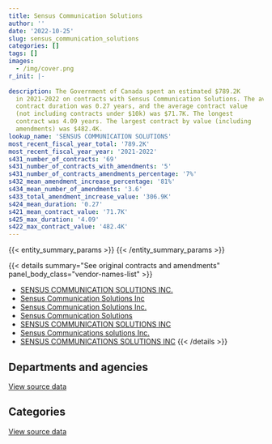```yaml
---
title: Sensus Communication Solutions
author: ''
date: '2022-10-25'
slug: sensus_communication_solutions
categories: []
tags: []
images:
  - /img/cover.png
r_init: |-
  
description: The Government of Canada spent an estimated $789.2K
  in 2021-2022 on contracts with Sensus Communication Solutions. The average
  contract duration was 0.27 years, and the average contract value
  (not including contracts under $10k) was $71.7K. The longest
  contract was 4.09 years. The largest contract by value (including
  amendments) was $482.4K.
lookup_name: 'SENSUS COMMUNICATION SOLUTIONS'
most_recent_fiscal_year_total: '789.2K'
most_recent_fiscal_year_year: '2021-2022'
s431_number_of_contracts: '69'
s431_number_of_contracts_with_amendments: '5'
s431_number_of_contracts_amendments_percentage: '7%'
s432_mean_amendment_increase_percentage: '81%'
s434_mean_number_of_amendments: '3.6'
s433_total_amendment_increase_value: '306.9K'
s424_mean_duration: '0.27'
s421_mean_contract_value: '71.7K'
s425_max_duration: '4.09'
s422_max_contract_value: '482.4K'
---
```


<script src="/rmarkdown-libs/htmlwidgets/htmlwidgets.js"></script>
<link href="/rmarkdown-libs/datatables-css/datatables-crosstalk.css" rel="stylesheet" />
<script src="/rmarkdown-libs/datatables-binding/datatables.js"></script>
<script src="/rmarkdown-libs/jquery/jquery-3.6.0.min.js"></script>
<link href="/rmarkdown-libs/dt-core-bootstrap/css/dataTables.bootstrap.min.css" rel="stylesheet" />
<link href="/rmarkdown-libs/dt-core-bootstrap/css/dataTables.bootstrap.extra.css" rel="stylesheet" />
<script src="/rmarkdown-libs/dt-core-bootstrap/js/jquery.dataTables.min.js"></script>
<script src="/rmarkdown-libs/dt-core-bootstrap/js/dataTables.bootstrap.min.js"></script>
<link href="/rmarkdown-libs/crosstalk/css/crosstalk.min.css" rel="stylesheet" />
<script src="/rmarkdown-libs/crosstalk/js/crosstalk.min.js"></script>
<script src="/rmarkdown-libs/htmlwidgets/htmlwidgets.js"></script>
<link href="/rmarkdown-libs/datatables-css/datatables-crosstalk.css" rel="stylesheet" />
<script src="/rmarkdown-libs/datatables-binding/datatables.js"></script>
<script src="/rmarkdown-libs/jquery/jquery-3.6.0.min.js"></script>
<link href="/rmarkdown-libs/dt-core-bootstrap/css/dataTables.bootstrap.min.css" rel="stylesheet" />
<link href="/rmarkdown-libs/dt-core-bootstrap/css/dataTables.bootstrap.extra.css" rel="stylesheet" />
<script src="/rmarkdown-libs/dt-core-bootstrap/js/jquery.dataTables.min.js"></script>
<script src="/rmarkdown-libs/dt-core-bootstrap/js/dataTables.bootstrap.min.js"></script>
<link href="/rmarkdown-libs/crosstalk/css/crosstalk.min.css" rel="stylesheet" />
<script src="/rmarkdown-libs/crosstalk/js/crosstalk.min.js"></script>

{{< entity_summary_params >}}
{{< /entity_summary_params >}}

{{< details summary="See original contracts and amendments" panel_body_class="vendor-names-list" >}}
- [SENSUS COMMUNICATION SOLUTIONS INC.](https://search.open.canada.ca/en/ct/?sort=contract_value_f%20desc&page=1&search_text=%22SENSUS%20COMMUNICATION%20SOLUTIONS%20INC.%22)
- [Sensus Communication Solutions Inc](https://search.open.canada.ca/en/ct/?sort=contract_value_f%20desc&page=1&search_text=%22Sensus%20Communication%20Solutions%20Inc%22)
- [Sensus Communication Solutions Inc.](https://search.open.canada.ca/en/ct/?sort=contract_value_f%20desc&page=1&search_text=%22Sensus%20Communication%20Solutions%20Inc.%22)
- [Sensus Communication Solutions](https://search.open.canada.ca/en/ct/?sort=contract_value_f%20desc&page=1&search_text=%22Sensus%20Communication%20Solutions%22)
- [SENSUS COMMUNICATION SOLUTIONS INC](https://search.open.canada.ca/en/ct/?sort=contract_value_f%20desc&page=1&search_text=%22SENSUS%20COMMUNICATION%20SOLUTIONS%20INC%22)
- [Sensus Communications solutions Inc.](https://search.open.canada.ca/en/ct/?sort=contract_value_f%20desc&page=1&search_text=%22Sensus%20Communications%20solutions%20Inc.%22)
- [SENSUS COMMUNICATIONS SOLUTIONS INC](https://search.open.canada.ca/en/ct/?sort=contract_value_f%20desc&page=1&search_text=%22SENSUS%20COMMUNICATIONS%20SOLUTIONS%20INC%22)
{{< /details >}}

## Departments and agencies

<div id="htmlwidget-1" style="width:100%;height:auto;" class="datatables html-widget"></div>
<script type="application/json" data-for="htmlwidget-1">{"x":{"style":"bootstrap","filter":"none","vertical":false,"data":[["<a href=\"/departments/aafc-aac/\">Agriculture and Agri-Food Canada<\/a>","<a href=\"/departments/ccohs-cchst/\">Canadian Centre for Occupational Health and Safety<\/a>","<a href=\"/departments/cra-arc/\">Canada Revenue Agency<\/a>","<a href=\"/departments/cta-otc/\">Canadian Transportation Agency<\/a>","<a href=\"/departments/esdc-edsc/\">Employment and Social Development Canada<\/a>","<a href=\"/departments/hc-sc/\">Health Canada<\/a>","<a href=\"/departments/osfi-bsif/\">Office of the Superintendent of Financial Institutions Canada<\/a>","<a href=\"/departments/pwgsc-tpsgc/\">Public Services and Procurement Canada<\/a>","<a href=\"/departments/rcmp-grc/\">Royal Canadian Mounted Police<\/a>","<a href=\"/departments/ssc-spc/\">Shared Services Canada<\/a>","<a href=\"/departments/tsb-bst/\">Transportation Safety Board of Canada<\/a>","<a href=\"/departments/wage/\">Department for Women and Gender Equality<\/a>"],[null,null,22518.96,0,null,12403.48,null,82580.51,199215.78,560200.7,50617.75,null],[null,null,9141.4,null,158654,null,null,119931.96,65801.37,226556.28,null,null],[948272.25,null,601633,null,null,null,null,33026.46,830847.54,53487.05,null,30502.87],[43798.8,125040.16,9116.43,null,null,null,313161.42,null,198008.22,27096.32,72962.71,null]],"container":"<table class=\"table table-striped table-hover row-border order-column display\">\n  <thead>\n    <tr>\n      <th>Department<\/th>\n      <th>2018-2019<\/th>\n      <th>2019-2020<\/th>\n      <th>2020-2021<\/th>\n      <th>2021-2022<\/th>\n    <\/tr>\n  <\/thead>\n<\/table>","options":{"order":[[4,"desc"]],"pageLength":10,"autoWidth":true,"columnDefs":[{"targets":1,"render":"function(data, type, row, meta) {\n    return type !== 'display' ? data : DTWidget.formatCurrency(data, \"$\", 2, 3, \",\", \".\", true, null);\n  }"},{"targets":2,"render":"function(data, type, row, meta) {\n    return type !== 'display' ? data : DTWidget.formatCurrency(data, \"$\", 2, 3, \",\", \".\", true, null);\n  }"},{"targets":3,"render":"function(data, type, row, meta) {\n    return type !== 'display' ? data : DTWidget.formatCurrency(data, \"$\", 2, 3, \",\", \".\", true, null);\n  }"},{"targets":4,"render":"function(data, type, row, meta) {\n    return type !== 'display' ? data : DTWidget.formatCurrency(data, \"$\", 2, 3, \",\", \".\", true, null);\n  }"},{"width":"16%","targets":[1,2,3,4]},{"className":"dt-right","targets":[1,2,3,4]}],"orderClasses":false}},"evals":["options.columnDefs.0.render","options.columnDefs.1.render","options.columnDefs.2.render","options.columnDefs.3.render"],"jsHooks":[]}</script>
<p class="text-right">
<a href="https://github.com/GoC-Spending/contracts-data/tree/main/data/out/vendors/sensus_communication_solutions/summary_by_fiscal_year_by_department.csv" class="source-data-link btn btn-link">View source data</a>
</p>

## Categories

<div id="htmlwidget-2" style="width:100%;height:auto;" class="datatables html-widget"></div>
<script type="application/json" data-for="htmlwidget-2">{"x":{"style":"bootstrap","filter":"none","vertical":false,"data":[["<a href=\"/categories/office_management/\">Office management<\/a>","<a href=\"/categories/information_technology/\">Information technology<\/a>","<a href=\"/categories/industrial_products_and_services/\">Industrial products and services<\/a>"],[null,905018.22,22518.96],[196156.13,374787.48,9141.4],[779518.33,1083591.38,634659.46],[null,780067.63,9116.43]],"container":"<table class=\"table table-striped table-hover row-border order-column display\">\n  <thead>\n    <tr>\n      <th>Category<\/th>\n      <th>2018-2019<\/th>\n      <th>2019-2020<\/th>\n      <th>2020-2021<\/th>\n      <th>2021-2022<\/th>\n    <\/tr>\n  <\/thead>\n<\/table>","options":{"order":[[4,"desc"]],"dom":"t","pageLength":30,"autoWidth":true,"columnDefs":[{"targets":1,"render":"function(data, type, row, meta) {\n    return type !== 'display' ? data : DTWidget.formatCurrency(data, \"$\", 2, 3, \",\", \".\", true, null);\n  }"},{"targets":2,"render":"function(data, type, row, meta) {\n    return type !== 'display' ? data : DTWidget.formatCurrency(data, \"$\", 2, 3, \",\", \".\", true, null);\n  }"},{"targets":3,"render":"function(data, type, row, meta) {\n    return type !== 'display' ? data : DTWidget.formatCurrency(data, \"$\", 2, 3, \",\", \".\", true, null);\n  }"},{"targets":4,"render":"function(data, type, row, meta) {\n    return type !== 'display' ? data : DTWidget.formatCurrency(data, \"$\", 2, 3, \",\", \".\", true, null);\n  }"},{"width":"16%","targets":[1,2,3,4]},{"className":"dt-right","targets":[1,2,3,4]}],"orderClasses":false,"lengthMenu":[10,25,30,50,100]}},"evals":["options.columnDefs.0.render","options.columnDefs.1.render","options.columnDefs.2.render","options.columnDefs.3.render"],"jsHooks":[]}</script>
<p class="text-right">
<a href="https://github.com/GoC-Spending/contracts-data/tree/main/data/out/vendors/sensus_communication_solutions/summary_by_fiscal_year_by_category.csv" class="source-data-link btn btn-link">View source data</a>
</p>
